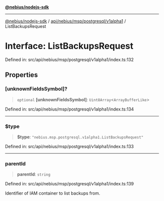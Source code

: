 [**@nebius/nodejs-sdk**](../../../../../../README.md)

***

[@nebius/nodejs-sdk](../../../../../../README.md) / [api/nebius/msp/postgresql/v1alpha1](../README.md) / ListBackupsRequest

# Interface: ListBackupsRequest

Defined in: src/api/nebius/msp/postgresql/v1alpha1/index.ts:132

## Properties

### \[unknownFieldsSymbol\]?

> `optional` **\[unknownFieldsSymbol\]**: `Uint8Array`\<`ArrayBufferLike`\>

Defined in: src/api/nebius/msp/postgresql/v1alpha1/index.ts:134

***

### $type

> **$type**: `"nebius.msp.postgresql.v1alpha1.ListBackupsRequest"`

Defined in: src/api/nebius/msp/postgresql/v1alpha1/index.ts:133

***

### parentId

> **parentId**: `string`

Defined in: src/api/nebius/msp/postgresql/v1alpha1/index.ts:139

Identifier of IAM container to list backups from.
